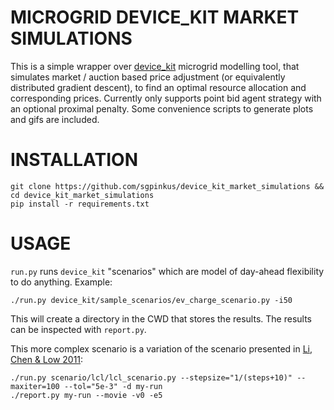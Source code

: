 # MICROGRID DEVICE_KIT MARKET SIMULATIONS
This is a simple wrapper over [device_kit](https://github.com/sgpinkus/device_kit) microgrid modelling tool, that simulates market / auction based price adjustment (or equivalently distributed gradient descent), to find an optimal resource allocation and corresponding prices. Currently only supports point bid agent strategy with an optional proximal penalty. Some convenience scripts to generate plots and gifs are included.

# INSTALLATION

```
git clone https://github.com/sgpinkus/device_kit_market_simulations && cd device_kit_market_simulations
pip install -r requirements.txt
```

# USAGE
`run.py` runs `device_kit` "scenarios" which are model of day-ahead flexibility to do anything. Example:

    ./run.py device_kit/sample_scenarios/ev_charge_scenario.py -i50

This will create a directory in the CWD that stores the results. The results can be inspected with `report.py`.

This more complex scenario is a variation of the scenario presented in [Li, Chen & Low 2011][lcl]:

    ./run.py scenario/lcl/lcl_scenario.py --stepsize="1/(steps+10)" --maxiter=100 --tol="5e-3" -d my-run
    ./report.py my-run --movie -v0 -e5

[lcl]: https://ieeexplore.ieee.org/abstract/document/6039082/
